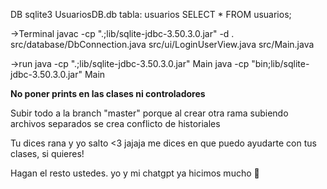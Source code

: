 DB
sqlite3 UsuariosDB.db
tabla: usuarios
SELECT * FROM usuarios;

→Terminal
javac -cp ".;lib/sqlite-jdbc-3.50.3.0.jar" -d . src/database/DbConnection.java src/ui/LoginUserView.java src/Main.java


→run
java -cp ".;lib/sqlite-jdbc-3.50.3.0.jar" Main
java -cp "bin;lib/sqlite-jdbc-3.50.3.0.jar" Main




**No poner prints en las clases ni controladores**

Subir todo a la branch "master" porque al crear otra rama subiendo archivos separados se crea conflicto de historiales 



Tu dices rana y yo salto <3 jajaja me dices en que puedo ayudarte con tus clases, si quieres!


Hagan el resto ustedes. yo y mi chatgpt ya hicimos mucho 🤑

